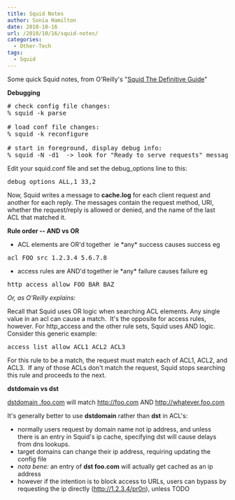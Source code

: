 ```yaml
---
title: Squid Notes
author: Sonia Hamilton
date: 2010-10-16
url: /2010/10/16/squid-notes/
categories:
  - Other-Tech
tags:
  - Squid
---
```

Some quick Squid notes, from O'Reilly's "[Squid The Definitive Guide][1]"

<!--more-->

**Debugging**

<pre># check config file changes:
% squid -k parse

# load conf file changes:
% squid -k reconfigure

# start in foreground, display debug info:
% squid -N -d1  -&gt; look for "Ready to serve requests" message</pre>

Edit your squid.conf file and set the debug_options line to this:

<pre>debug_options ALL,1 33,2</pre>

Now, Squid writes a message to **cache.log** for each client request and another for each reply. The messages contain the request method, URI, whether the request/reply is allowed or denied, and the name of the last ACL that matched it.

**Rule order -- AND vs OR**

  * ACL elements are OR'd together  ie \*any\* success causes success eg

<pre>acl FOO src 1.2.3.4 5.6.7.8</pre>

  * access rules are AND'd together ie \*any\* failure causes failure eg

<pre>http_access allow FOO BAR BAZ</pre>

*Or, as O'Reilly explains:*

Recall that Squid uses OR logic when searching ACL elements. Any single value in an acl can cause a match.  It's the opposite for access rules, however. For http_access and the other rule sets, Squid uses AND logic. Consider this generic example:

<pre>access_list allow ACL1 ACL2 ACL3</pre>

For this rule to be a match, the request must match each of ACL1, ACL2, and ACL3.  If any of those ACLs don't match the request, Squid stops searching this rule and proceeds to the next.

**dstdomain vs dst**

<span style="text-decoration:underline;">dstdomain .foo.com</span> will match <span style="text-decoration:underline;">http://foo.com</span> AND <span style="text-decoration:underline;">http://whatever.foo.com</span>

It's generally better to use **dstdomain** rather than **dst** in ACL's:

  * normally users request by domain name not ip address, and unless there is an entry in Squid's ip cache, specifying dst will cause delays from dns lookups.
  * target domains can change their ip address, requiring updating the config file
  * *nota bene:* an entry of **dst foo.com** will actually get cached as an ip address
  * however if the intention is to block access to URLs, users can bypass by requesting the ip directly (http://1.2.3.4/pr0n), unless TODO

 [1]: http://squidbook.org/
